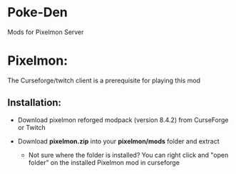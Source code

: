 # Poke-Den
Mods for Pixelmon Server

# Pixelmon:

The Curseforge/twitch client is a prerequisite for playing this mod

## Installation:

* Download pixelmon reforged modpack (version 8.4.2) from CurseForge or Twitch

* Download **pixelmon.zip**  into your **pixelmon/mods** folder and extract

  * Not sure where the folder is installed? You can right click and "open folder" on the installed Pixelmon mod in curseforge
